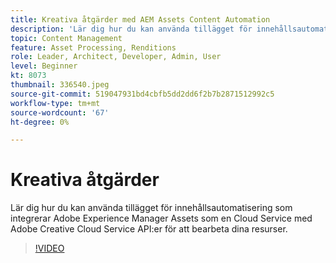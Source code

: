 ```yaml
---
title: Kreativa åtgärder med AEM Assets Content Automation
description: 'Lär dig hur du kan använda tillägget för innehållsautomatisering som integrerar Adobe Experience Manager Assets som en Cloud Service med Adobe Creative Cloud Service API:er för att bearbeta dina resurser. '
topic: Content Management
feature: Asset Processing, Renditions
role: Leader, Architect, Developer, Admin, User
level: Beginner
kt: 8073
thumbnail: 336540.jpeg
source-git-commit: 519047931bd4cbfb5dd2dd6f2b7b2871512992c5
workflow-type: tm+mt
source-wordcount: '67'
ht-degree: 0%

---
```



# Kreativa åtgärder

Lär dig hur du kan använda tillägget för innehållsautomatisering som integrerar Adobe Experience Manager Assets som en Cloud Service med Adobe Creative Cloud Service API:er för att bearbeta dina resurser.

>[!VIDEO](https://video.tv.adobe.com/v/336540?quality=12&learn=on)
